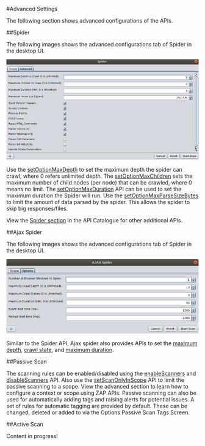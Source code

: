 #Advanced Settings

The following section shows advanced configurations of the APIs.

##Spider

The following images shows the advanced configurations tab of Spider in the desktop UI.

![spider_advanced](../images/spider_advanced.png)

Use the [setOptionMaxDepth](#spideractionsetoptionmaxdepth) to set the maximum depth the spider can crawl, where 0 refers unlimited depth. 
The [setOptionMaxChildren](#spideractionsetoptionmaxchildren) sets the maximum number of child nodes (per node) that can be crawled, 
where 0 means no limit. The [setOptionMaxDuration](#spideractionsetoptionmaxduration) API can be used to set the maximum duration the Spider will run.
Use the [setOptionMaxParseSizeBytes](#spideractionsetoptionmaxparsesizebytes) to limit the amount of data parsed by the spider. 
This allows the spider to skip big responses/files. 

View the [Spider section](#spider) in the API Catalogue for other additional APIs.

##Ajax Spider

The following images shows the advanced configurations tab of Spider in the desktop UI.

![ajax_spider_advanced](../images/ajax_spider_advanced.png)

Similar to the Spider API, Ajax spider also provides APIs to set the [maximum depth](#), [crawl state](#), and [maximum duration](#).


##Passive Scan

The scanning rules can be enabled/disabled using the [enableScanners](#pscanactionenablescanners) and [disableScanners]((#pscanactiondisablescanners)) API.
Also use the [setScanOnlyInScope](#pscanviewscanonlyinscope) API to limit the passive scanning to a scope. View
the advanced section to learn how to configure a context or scope using ZAP APIs.
Passive scanning can also be used for automatically adding tags and raising alerts for potential issues. A set of rules for 
automatic tagging are provided by default. These can be changed, deleted or added to via the Options Passive Scan Tags Screen.

##Active Scan

Content in progress!

